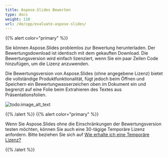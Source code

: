 ```yaml
---
title: Aspose.Slides Bewerten
type: docs
weight: 110
url: /de/cpp/evaluate-aspose-slides/
---
```


{{% alert color="primary" %}} 

Sie können Aspose.Slides problemlos zur Bewertung herunterladen. Der Bewertungsdownload ist identisch mit dem gekauften Download. Die Bewertungsversion wird einfach lizenziert, wenn Sie ein paar Zeilen Code hinzufügen, um die Lizenz anzuwenden.

Die Bewertungsversion von Aspose.Slides (ohne angegebene Lizenz) bietet die vollständige Produktfunktionalität, fügt jedoch beim Öffnen und Speichern ein Bewertungwasserzeichen oben im Dokument ein und begrenzt auf eine Folie beim Extrahieren des Textes aus Präsentationsfolien.


![todo:image_alt_text](evaluate-aspose.slides-001.png)

{{% /alert %}} {{% alert color="primary" %}} 

Wenn Sie Aspose.Slides ohne die Einschränkungen der Bewertungsversion testen möchten, können Sie auch eine 30-tägige Temporäre Lizenz anfordern. Bitte beziehen Sie sich auf [Wie erhalte ich eine Temporäre Lizenz?](https://purchase.aspose.com/temporary-license)

{{% /alert %}}